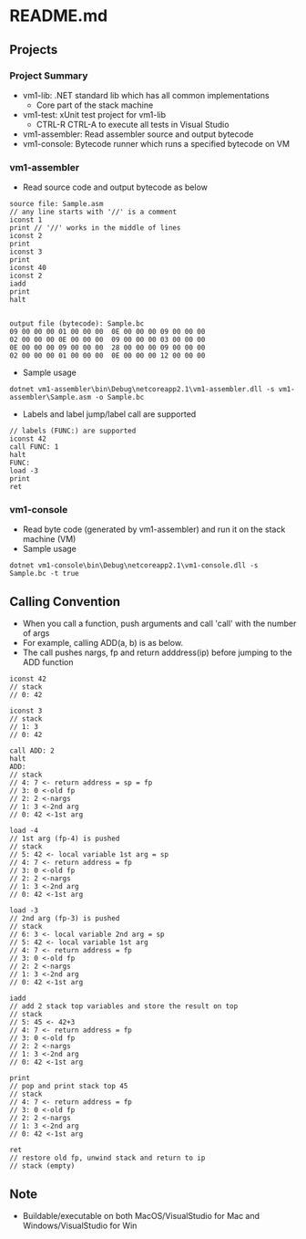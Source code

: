# README.md

## Projects

### Project Summary

* vm1-lib: .NET standard lib which has all common implementations
   * Core part of the stack machine
* vm1-test: xUnit test project for vm1-lib
   * CTRL-R CTRL-A to execute all tests in Visual Studio
* vm1-assembler: Read assembler source and output bytecode
* vm1-console: Bytecode runner which runs a specified bytecode on VM

### vm1-assembler

* Read source code and output bytecode as below

```
source file: Sample.asm
// any line starts with '//' is a comment
iconst 1
print // '//' works in the middle of lines
iconst 2
print
iconst 3
print
iconst 40
iconst 2
iadd
print
halt


output file (bytecode): Sample.bc
09 00 00 00 01 00 00 00  0E 00 00 00 09 00 00 00 
02 00 00 00 0E 00 00 00  09 00 00 00 03 00 00 00 
0E 00 00 00 09 00 00 00  28 00 00 00 09 00 00 00 
02 00 00 00 01 00 00 00  0E 00 00 00 12 00 00 00 
```

* Sample usage

```
dotnet vm1-assembler\bin\Debug\netcoreapp2.1\vm1-assembler.dll -s vm1-assembler\Sample.asm -o Sample.bc
```

* Labels and label jump/label call are supported

```
// labels (FUNC:) are supported
iconst 42
call FUNC: 1
halt
FUNC:
load -3
print
ret
```

### vm1-console

* Read byte code (generated by vm1-assembler) and run it on the stack machine (VM)
* Sample usage

```
dotnet vm1-console\bin\Debug\netcoreapp2.1\vm1-console.dll -s Sample.bc -t true
```

## Calling Convention

* When you call a function, push arguments and call 'call' with the number of args
* For example, calling ADD(a, b) is as below.
* The call pushes nargs, fp and return adddress(ip) before jumping to the ADD function

```
iconst 42
// stack
// 0: 42

iconst 3
// stack
// 1: 3
// 0: 42

call ADD: 2
halt
ADD:
// stack
// 4: 7 <- return address = sp = fp
// 3: 0 <-old fp
// 2: 2 <-nargs
// 1: 3 <-2nd arg
// 0: 42 <-1st arg

load -4
// 1st arg (fp-4) is pushed
// stack
// 5: 42 <- local variable 1st arg = sp
// 4: 7 <- return address = fp
// 3: 0 <-old fp
// 2: 2 <-nargs
// 1: 3 <-2nd arg
// 0: 42 <-1st arg

load -3
// 2nd arg (fp-3) is pushed
// stack
// 6: 3 <- local variable 2nd arg = sp
// 5: 42 <- local variable 1st arg
// 4: 7 <- return address = fp
// 3: 0 <-old fp
// 2: 2 <-nargs
// 1: 3 <-2nd arg
// 0: 42 <-1st arg

iadd
// add 2 stack top variables and store the result on top
// stack
// 5: 45 <- 42+3
// 4: 7 <- return address = fp
// 3: 0 <-old fp
// 2: 2 <-nargs
// 1: 3 <-2nd arg
// 0: 42 <-1st arg

print
// pop and print stack top 45
// stack
// 4: 7 <- return address = fp
// 3: 0 <-old fp
// 2: 2 <-nargs
// 1: 3 <-2nd arg
// 0: 42 <-1st arg

ret
// restore old fp, unwind stack and return to ip
// stack (empty)
```


## Note

* Buildable/executable on both MacOS/VisualStudio for Mac and Windows/VisualStudio for Win